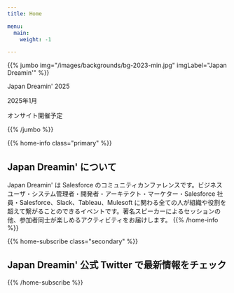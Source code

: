 ```yaml
---
title: Home

menu:
  main:
    weight: -1

---
```


{{% jumbo img="/images/backgrounds/bg-2023-min.jpg" imgLabel="Japan Dreamin'" %}}

Japan Dreamin' 2025

2025年1月

オンサイト開催予定

{{% /jumbo %}}

<!-- ... -->

{{% home-info  class="primary" %}}
## Japan Dreamin' について

Japan Dreamin' は Salesforce のコミュニティカンファレンスです。ビジネスユーザ・システム管理者・開発者・アーキテクト・マーケター・Salesforce 社員・Salesforce、Slack、Tableau、Mulesoft に関わる全ての人が組織や役割を超えて繋がることのできるイベントです。著名スピーカーによるセッションの他、参加者同士が楽しめるアクティビティをお届けします。
{{% /home-info %}}

<!-- ... -->

{{% home-subscribe  class="secondary" %}}

## Japan Dreamin' 公式 Twitter で最新情報をチェック

{{% /home-subscribe %}}

